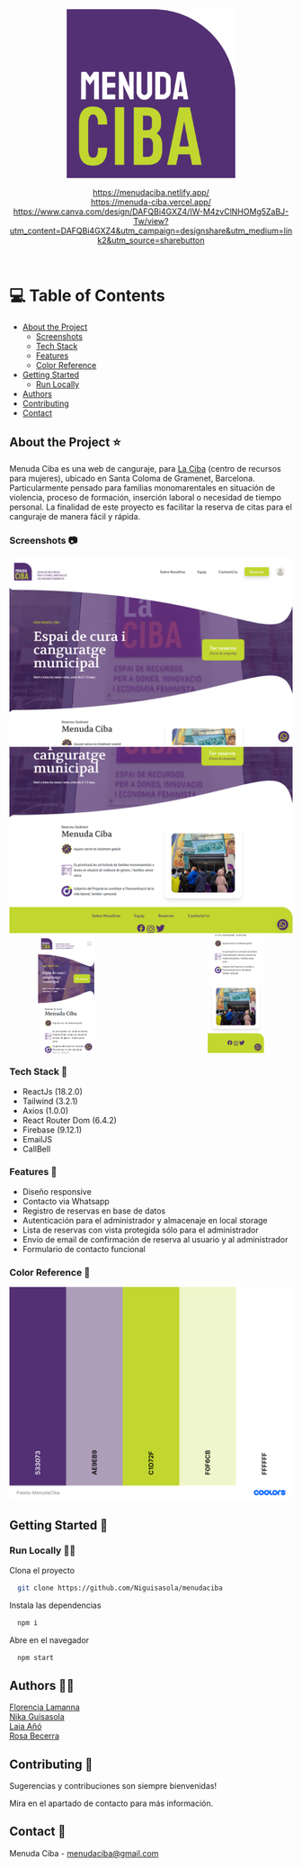 <div align="center">

  <img src="./src/assets/img/menudaCiba.png" alt="logo" width="300" height="auto" />
  
  
 https://menudaciba.netlify.app/
 <br>
 https://menuda-ciba.vercel.app/
 <br>
 https://www.canva.com/design/DAFQBi4GXZ4/IW-M4zvClNHOMg5ZaBJ-Tw/view?utm_content=DAFQBi4GXZ4&utm_campaign=designshare&utm_medium=link2&utm_source=sharebutton 
  
  </div>

<br />

<!-- Table of Contents -->
# 💻 Table of Contents

- [About the Project](#about-the-project-⭐)
  * [Screenshots](#screenshots-📷)
  * [Tech Stack](#tech-stack-👾)
  * [Features](#features-🎯)
  * [Color Reference](#color-reference-🎨)
- [Getting Started](#getting-started-🧰)
  * [Run Locally](#run-locally-🏃‍♀️)
- [Authors](#authors-🙋‍♀️​)
- [Contributing](#contributing-👋 )
- [Contact](#contact-🤝)

  

<!-- About the Project -->
## About the Project ⭐ 
Menuda Ciba es una web de canguraje, para [La Ciba](https://laciba.gramenet.cat/es/) (centro de recursos para mujeres), ubicado en Santa Coloma de Gramenet, Barcelona.
Particularmente pensado para familias monomarentales en situación de violencia, proceso de formación, inserción laboral o necesidad de tiempo personal.
La finalidad de este proyecto es facilitar la reserva de citas para el canguraje de manera fácil y rápida.


<!-- Screenshots -->
### Screenshots 📷


<div> 
  <img src="./src/assets/img/home1.png" alt="screenshot" />
  <br>
  <img src="./src/assets/img/home2.png" alt="screenshot" />
</div>

<div style="display: flex; justify-content: space-around">
  <img src="./src/assets/img/home-movil.png" width="100" alt="screenshot" />
  <br>
  <img src="./src/assets/img/home-movil2.png" width="100" alt="screenshot" />
</div>

<!-- TechStack -->
### Tech Stack 👾 

- ReactJs (18.2.0)
- Tailwind (3.2.1)
- Axios (1.0.0)
- React Router Dom (6.4.2)
- Firebase (9.12.1)
- EmailJS 
- CallBell 

<!-- Features -->
### Features  🎯

- Diseño responsive
- Contacto via Whatsapp
- Registro de reservas en base de datos
- Autenticación para el administrador y almacenaje en local storage
- Lista de reservas con vista protegida sólo para el administrador
- Envío de email de confirmación de reserva al usuario y al administrador
- Formulario de contacto funcional


<!-- Color Reference -->
### Color Reference 🎨 


<img src="./src/assets/img/Paleta-MenudaCiba.png" alt="Paleta de colores" />


<!-- Getting Started -->
## 	Getting Started 🧰 

<!-- Run Locally -->
### Run Locally 🏃‍♀️ 

Clona el proyecto

```bash
  git clone https://github.com/Niguisasola/menudaciba
```
Instala las dependencias

```bash
  npm i
```

Abre en el navegador

```bash
  npm start
```

## Authors 🙋‍♀️​

 [Florencia Lamanna](https://github.com/mflamanna)
 <br>
 [Nika Guisasola](https://github.com/Niguisasola)
 <br>
 [Laia Añó](https://github.com/laiaafernandez18)
 <br>
 [Rosa Becerra](https://github.com/RosaaBecerra)

<!-- Contributing -->
## Contributing 👋 

Sugerencias y contribuciones son siempre bienvenidas!

Mira en el apartado de contacto para más información.


<!-- Contact -->
## Contact 🤝 

Menuda Ciba - menudaciba@gmail.com
